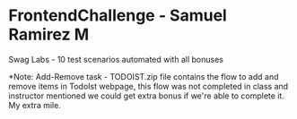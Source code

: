 # FrontendChallenge - Samuel Ramirez M

Swag Labs - 10 test scenarios automated with all bonuses

*Note: Add-Remove task - TODOIST.zip file contains the flow to add and remove items in TodoIst webpage, this flow was not completed in class and instructor mentioned we could get extra bonus if we're able to complete it. My extra mile. 
